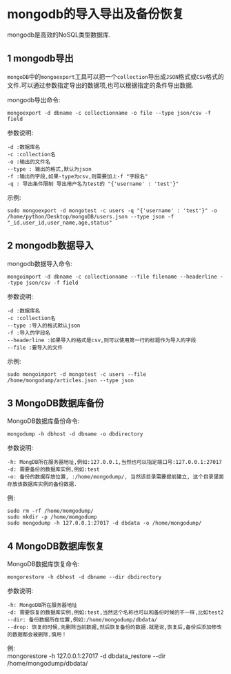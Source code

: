 mongodb的导入导出及备份恢复
===

<div class="jumbotron">
<p>mongodb是高效的NoSQL类型数据库.</p>  
</div>

1 mongodb导出
---

`mongoDB`中的`mongoexport`工具可以把一个`collection`导出成`JSON`格式或`CSV`格式的文件.可以通过参数指定导出的数据项,也可以根据指定的条件导出数据.  

mongodb导出命令:

	mongoexport -d dbname -c collectionname -o file --type json/csv -f field
	
参数说明:   

	-d :数据库名
	-c :collection名
	-o :输出的文件名
	--type : 输出的格式,默认为json
	-f :输出的字段,如果-type为csv,则需要加上-f "字段名"
	-q : 导出条件限制 导出用户名为test的 "{'username' : 'test'}"
		
示例:   

	sudo mongoexport -d mongotest -c users -q "{'username' : 'test'}" -o /home/python/Desktop/mongoDB/users.json --type json -f  "_id,user_id,user_name,age,status" 
 
2 mongodb数据导入
---

mongodb数据导入命令:

	mongoimport -d dbname -c collectionname --file filename --headerline --type json/csv -f field
		
参数说明:

	-d :数据库名
	-c :collection名
	--type :导入的格式默认json
	-f :导入的字段名
	--headerline :如果导入的格式是csv,则可以使用第一行的标题作为导入的字段
	--file :要导入的文件
 
示例:   
	
	sudo mongoimport -d mongotest -c users --file /home/mongodump/articles.json --type json
 

3 MongoDB数据库备份
---
MongoDB数据库备份命令:

    mongodump -h dbhost -d dbname -o dbdirectory
	
参数说明:

	-h: MongDB所在服务器地址,例如:127.0.0.1,当然也可以指定端口号:127.0.0.1:27017
	-d: 需要备份的数据库实例,例如:test
	-o: 备份的数据存放位置, :/home/mongodump/, 当然该目录需要提前建立, 这个目录里面存放该数据库实例的备份数据.
 
例:   	

	sudo rm -rf /home/momgodump/
	sudo mkdir -p /home/momgodump
	sudo mongodump -h 127.0.0.1:27017 -d dbdata -o /home/mongodump/
        
4 MongoDB数据库恢复
--- 
MongoDB数据库恢复命令:

	mongorestore -h dbhost -d dbname --dir dbdirectory
 
参数说明:

	-h: MongoDB所在服务器地址
	-d: 需要恢复的数据库实例,例如:test,当然这个名称也可以和备份时候的不一样,比如test2
	--dir: 备份数据所在位置,例如:/home/mongodump/dbdata/
	--drop: 恢复的时候,先删除当前数据,然后恢复备份的数据.就是说,恢复后,备份后添加修改的数据都会被删除,慎用！
	
例:   
	mongorestore -h 127.0.0.1:27017 -d dbdata_restore --dir /home/mongodump/dbdata/